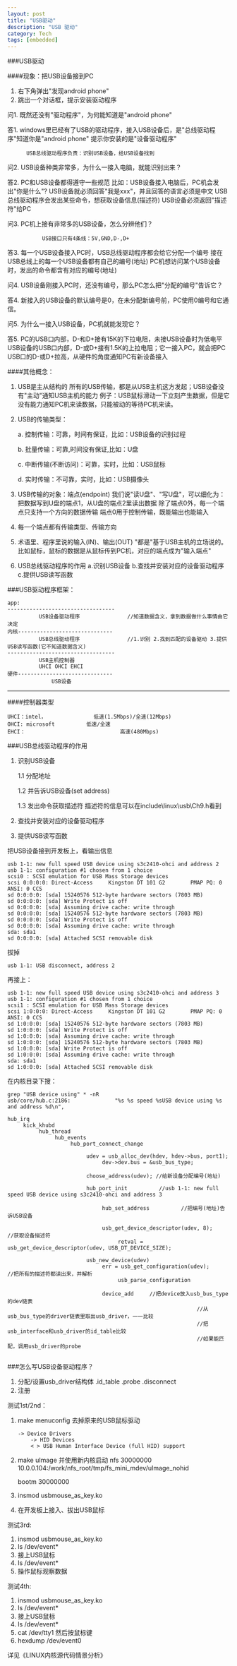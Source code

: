 ```yaml
---
layout: post
title: "USB驱动"
description: "USB 驱动"
category: Tech
tags: [embedded]
---
```



###USB驱动

####现象：把USB设备接到PC
1. 右下角弹出"发现android phone"
2. 跳出一个对话框，提示安装驱动程序

问1. 既然还没有"驱动程序"，为何能知道是"android phone"

答1. windows里已经有了USB的驱动程序，接入USB设备后，是"总线驱动程序"知道你是"android phone"
               提示你安装的是"设备驱动程序"
              
          USB总线驱动程序负责：识别USB设备，给USB设备找到
         
问2. USB设备种类非常多，为什么一接入电脑，就能识别出来？

答2. PC和USB设备都得遵守一些规范
          比如：USB设备接入电脑后，PC机会发出"你是什么"?
                         USB设备就必须回答"我是xxx"，并且回答的语言必须是中文
          USB总线驱动程序会发出某些命令，想获取设备信息(描述符)
          USB设备必须返回"描述符"给PC

问3. PC机上接有非常多的USB设备，怎么分辨他们？

               USB接口只有4条线：5V,GND,D-,D+
               
答3. 每一个USB设备接入PC时，USB总线驱动程序都会给它分配一个编号
               接在USB总线上的每一个USB设备都有自己的编号(地址)
               PC机想访问某个USB设备时，发出的命令都含有对应的编号(地址)
              
问4. USB设备刚接入PC时，还没有编号，那么PC怎么把"分配的编号"告诉它？

答4. 新接入的USB设备的默认编号是0，在未分配新编号前，PC使用0编号和它通信。

问5. 为什么一接入USB设备，PC机就能发现它？

答5. PC的USB口内部，D-和D+接有15K的下拉电阻，未接USB设备时为低电平
               USB设备的USB口内部，D-或D+接有1.5K的上拉电阻；它一接入PC，就会把PC USB口的D-或D+拉高，从硬件的角度通知PC有新设备接入
    
          
####其他概念：
1. USB是主从结构的
          所有的USB传输，都是从USB主机这方发起；USB设备没有"主动"通知USB主机的能力
          例子：USB鼠标滑动一下立刻产生数据，但是它没有能力通知PC机来读数据，只能被动的等待PC机来读。
         
2. USB的传输类型：

     a. 控制传输：可靠，时间有保证，比如：USB设备的识别过程
     
     b. 批量传输：可靠,时间没有保证,比如：U盘
     
     c. 中断传输(不断访问)：可靠，实时，比如：USB鼠标
     
     d. 实时传输：不可靠，实时，比如：USB摄像头
    
3. USB传输的对象：端点(endpoint)
          我们说"读U盘"、"写U盘"，可以细化为：把数据写到U盘的端点1，从U盘的端点2里读出数据
          除了端点0外，每一个端点只支持一个方向的数据传输
          端点0用于控制传输，既能输出也能输入
         
4. 每一个端点都有传输类型、传输方向

5. 术语里、程序里说的输入(IN)、输出(OUT) "都是"基于USB主机的立场说的。
          比如鼠标，鼠标的数据是从鼠标传到PC机，对应的端点成为"输入端点"
         
6. USB总线驱动程序的作用
     a.识别USB设备
     b.查找并安装对应的设备驱动程序
     c.提供USB读写函数

###USB驱动程序框架：

```
app:
----------------------------------
          USB设备驱动程序               //知道数据含义，拿到数据做什么事情由它决定
内核------------------------------
          USB总线驱动程序               //1.识别 2.找到匹配的设备驱动 3.提供USB读写函数(它不知道数据含义)
----------------------------------
          USB主机控制器
          UHCI OHCI EHCI
硬件------------------------------
              USB设备
```

------
####控制器类型

```
UHCI：intel，               低速(1.5Mbps)/全速(12Mbps)
OHCI: microsoft          低速/全速
EHCI：                              高速(480Mbps)
```

###USB总线驱动程序的作用
1. 识别USB设备

    1.1 分配地址
    
    1.2     并告诉USB设备(set address)
    
    1.3 发出命令获取描述符
描述符的信息可以在include\linux\usb\Ch9.h看到

2. 查找并安装对应的设备驱动程序

3. 提供USB读写函数

把USB设备接到开发板上，看输出信息

```
usb 1-1: new full speed USB device using s3c2410-ohci and address 2
usb 1-1: configuration #1 chosen from 1 choice
scsi0 : SCSI emulation for USB Mass Storage devices
scsi 0:0:0:0: Direct-Access     Kingston DT 101 G2        PMAP PQ: 0 ANSI: 0 CCS
sd 0:0:0:0: [sda] 15240576 512-byte hardware sectors (7803 MB)
sd 0:0:0:0: [sda] Write Protect is off
sd 0:0:0:0: [sda] Assuming drive cache: write through
sd 0:0:0:0: [sda] 15240576 512-byte hardware sectors (7803 MB)
sd 0:0:0:0: [sda] Write Protect is off
sd 0:0:0:0: [sda] Assuming drive cache: write through
sda: sda1
sd 0:0:0:0: [sda] Attached SCSI removable disk
```

拔掉

```
usb 1-1: USB disconnect, address 2
```

再接上：

```
usb 1-1: new full speed USB device using s3c2410-ohci and address 3
usb 1-1: configuration #1 chosen from 1 choice
scsi1 : SCSI emulation for USB Mass Storage devices
scsi 1:0:0:0: Direct-Access     Kingston DT 101 G2        PMAP PQ: 0 ANSI: 0 CCS
sd 1:0:0:0: [sda] 15240576 512-byte hardware sectors (7803 MB)
sd 1:0:0:0: [sda] Write Protect is off
sd 1:0:0:0: [sda] Assuming drive cache: write through
sd 1:0:0:0: [sda] 15240576 512-byte hardware sectors (7803 MB)
sd 1:0:0:0: [sda] Write Protect is off
sd 1:0:0:0: [sda] Assuming drive cache: write through
sda: sda1
sd 1:0:0:0: [sda] Attached SCSI removable disk
```

在内核目录下搜：

```
grep "USB device using" * -nR
usb/core/hub.c:2186:              "%s %s speed %sUSB device using %s and address %d\n",
```

```
hub_irq
     kick_khubd
          hub_thread
               hub_events
                    hub_port_connect_change
                   
                         udev = usb_alloc_dev(hdev, hdev->bus, port1);
                              dev->dev.bus = &usb_bus_type;
                        
                         choose_address(udev); //给新设备分配编号(地址)
                        
                         hub_port_init          //usb 1-1: new full speed USB device using s3c2410-ohci and address 3
                        
                              hub_set_address          //把编号(地址)告诉USB设备
                             
                              usb_get_device_descriptor(udev, 8);     //获取设备描述符
                                   retval = usb_get_device_descriptor(udev, USB_DT_DEVICE_SIZE);
                                  
                         usb_new_device(udev)    
                              err = usb_get_configuration(udev);     //把所有的描述符都读出来，并解析
                                   usb_parse_configuration
                                  
                              device_add     //把device放入usb_bus_type的dev链表
                                                            //从usb_bus_type的driver链表里取出usb_driver，一一比较
                                                            //把usb_interface和usb_driver的id_table比较
                                                            //如果能匹配，调用usb_driver的probe
 
```
                                                         
###怎么写USB设备驱动程序？
1. 分配/设置usb_driver结构体
                         .id_table
                         .probe
                         .disconnect
2. 注册

测试1st/2nd：

1. make menuconfig 去掉原来的USB鼠标驱动

    ```
    -> Device Drivers                                                   
        -> HID Devices
        < > USB Human Interface Device (full HID) support
    ```

2. make uImage 并使用新内核启动
    nfs 30000000 10.0.0.104:/work/nfs_root/tmp/fs_mini_mdev/uImage_nohid
    
    bootm 30000000

3. insmod usbmouse_as_key.ko
4. 在开发板上接入、拔出USB鼠标


测试3rd:

1. insmod usbmouse_as_key.ko
2. ls /dev/event*
3. 接上USB鼠标
4. ls /dev/event*
5. 操作鼠标观察数据

测试4th:

1. insmod usbmouse_as_key.ko
2. ls /dev/event*
3. 接上USB鼠标
4. ls /dev/event*
5. cat /dev/tty1     然后按鼠标键
6. hexdump /dev/event0

详见《LINUX内核源代码情景分析》